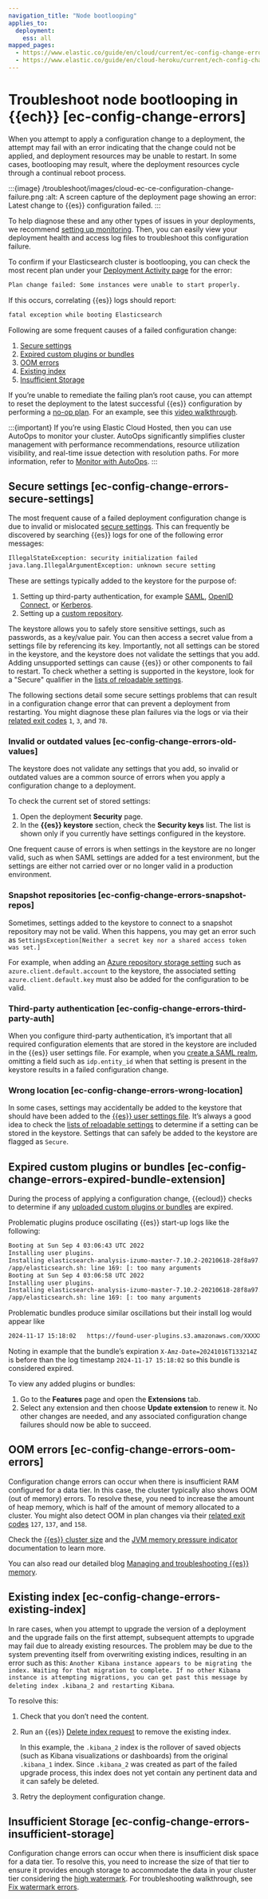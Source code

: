 ```yaml
---
navigation_title: "Node bootlooping"
applies_to:
  deployment:
    ess: all
mapped_pages:
  - https://www.elastic.co/guide/en/cloud/current/ec-config-change-errors.html
  - https://www.elastic.co/guide/en/cloud-heroku/current/ech-config-change-errors.html
---
```


# Troubleshoot node bootlooping in {{ech}} [ec-config-change-errors]

When you attempt to apply a configuration change to a deployment, the attempt may fail with an error indicating that the change could not be applied, and deployment resources may be unable to restart. In some cases, bootlooping may result, where the deployment resources cycle through a continual reboot process.

:::{image} /troubleshoot/images/cloud-ec-ce-configuration-change-failure.png
:alt: A screen capture of the deployment page showing an error: Latest change to {{es}} configuration failed.
:::

To help diagnose these and any other types of issues in your deployments, we recommend [setting up monitoring](/deploy-manage/monitor/stack-monitoring/ece-ech-stack-monitoring.md). Then, you can easily view your deployment health and access log files to troubleshoot this configuration failure.

To confirm if your Elasticsearch cluster is bootlooping, you can check the most recent plan under your [Deployment Activity page](/deploy-manage/deploy/elastic-cloud/keep-track-of-deployment-activity.md) for the error:

```sh
Plan change failed: Some instances were unable to start properly.
```

If this occurs, correlating {{es}} logs should report:

```sh
fatal exception while booting Elasticsearch
```

Following are some frequent causes of a failed configuration change:

1. [Secure settings](/troubleshoot/monitoring/node-bootlooping.md#ec-config-change-errors-secure-settings)
2. [Expired custom plugins or bundles](/troubleshoot/monitoring/node-bootlooping.md#ec-config-change-errors-expired-bundle-extension)
3. [OOM errors](/troubleshoot/monitoring/node-bootlooping.md#ec-config-change-errors-oom-errors)
4. [Existing index](/troubleshoot/monitoring/node-bootlooping.md#ec-config-change-errors-existing-index)
5. [Insufficient Storage](/troubleshoot/monitoring/node-bootlooping.md#ec-config-change-errors-insufficient-storage)

If you’re unable to remediate the failing plan’s root cause, you can attempt to reset the deployment to the latest successful {{es}} configuration by performing a [no-op plan](/troubleshoot/monitoring/deployment-health-warnings.md). For an example, see this [video walkthrough](https://www.youtube.com/watch?v=8MnXZ9egBbQ).

:::{important}
 If you’re using Elastic Cloud Hosted, then you can use AutoOps to monitor your cluster. AutoOps significantly simplifies cluster management with performance recommendations, resource utilization visibility, and real-time issue detection with resolution paths. For more information, refer to [Monitor with AutoOps](/deploy-manage/monitor/autoops.md).
:::

## Secure settings [ec-config-change-errors-secure-settings]

The most frequent cause of a failed deployment configuration change is due to invalid or mislocated [secure settings](/deploy-manage/security/secure-settings.md). This can frequently be discovered by searching {{es}} logs for one of the following error messages:

```sh
IllegalStateException: security initialization failed
java.lang.IllegalArgumentException: unknown secure setting
```

These are settings typically added to the keystore for the purpose of:

1. Setting up third-party authentication, for example [SAML](/deploy-manage/users-roles/cluster-or-deployment-auth/saml.md), [OpenID Connect](/deploy-manage/users-roles/cluster-or-deployment-auth/openid-connect.md), or [Kerberos](/deploy-manage/users-roles/cluster-or-deployment-auth/kerberos.md).
2. Setting up a [custom repository](/deploy-manage/tools/snapshot-and-restore/elastic-cloud-hosted.md).

The keystore allows you to safely store sensitive settings, such as passwords, as a key/value pair. You can then access a secret value from a settings file by referencing its key. Importantly, not all settings can be stored in the keystore, and the keystore does not validate the settings that you add. Adding unsupported settings can cause {{es}} or other components to fail to restart. To check whether a setting is supported in the keystore, look for a "Secure" qualifier in the [lists of reloadable settings](/deploy-manage/security/secure-settings.md).

The following sections detail some secure settings problems that can result in a configuration change error that can prevent a deployment from restarting. You might diagnose these plan failures via the logs or via their [related exit codes](/deploy-manage/maintenance/start-stop-services/start-stop-elasticsearch.md#fatal-errors) `1`, `3`, and `78`.


### Invalid or outdated values [ec-config-change-errors-old-values]

The keystore does not validate any settings that you add, so invalid or outdated values are a common source of errors when you apply a configuration change to a deployment.

To check the current set of stored settings:

1. Open the deployment **Security** page.
2. In the **{{es}} keystore** section, check the **Security keys** list. The list is shown only if you currently have settings configured in the keystore.

One frequent cause of errors is when settings in the keystore are no longer valid, such as when SAML settings are added for a test environment, but the settings are either not carried over or no longer valid in a production environment.


### Snapshot repositories [ec-config-change-errors-snapshot-repos]

Sometimes, settings added to the keystore to connect to a snapshot repository may not be valid. When this happens, you may get an error such as `SettingsException[Neither a secret key nor a shared access token was set.]`

For example, when adding an [Azure repository storage setting](/deploy-manage/tools/snapshot-and-restore/azure-repository.md#repository-azure-usage) such as `azure.client.default.account` to the keystore, the associated setting `azure.client.default.key` must also be added for the configuration to be valid.


### Third-party authentication [ec-config-change-errors-third-party-auth]

When you configure third-party authentication, it’s important that all required configuration elements that are stored in the keystore are included in the {{es}} user settings file. For example, when you [create a SAML realm](/deploy-manage/users-roles/cluster-or-deployment-auth/saml.md#saml-create-realm), omitting a field such as `idp.entity_id` when that setting is present in the keystore results in a failed configuration change.


### Wrong location [ec-config-change-errors-wrong-location]

In some cases, settings may accidentally be added to the keystore that should have been added to the [{{es}} user settings file](/deploy-manage/deploy/elastic-cloud/edit-stack-settings.md). It’s always a good idea to check the [lists of reloadable settings](/deploy-manage/security/secure-settings.md) to determine if a setting can be stored in the keystore. Settings that can safely be added to the keystore are flagged as `Secure`.


## Expired custom plugins or bundles [ec-config-change-errors-expired-bundle-extension]

During the process of applying a configuration change, {{ecloud}} checks to determine if any [uploaded custom plugins or bundles](/deploy-manage/deploy/elastic-cloud/upload-custom-plugins-bundles.md) are expired.

Problematic plugins produce oscillating {{es}} start-up logs like the following:

```sh
Booting at Sun Sep 4 03:06:43 UTC 2022
Installing user plugins.
Installing elasticsearch-analysis-izumo-master-7.10.2-20210618-28f8a97...
/app/elasticsearch.sh: line 169: [: too many arguments
Booting at Sun Sep 4 03:06:58 UTC 2022
Installing user plugins.
Installing elasticsearch-analysis-izumo-master-7.10.2-20210618-28f8a97...
/app/elasticsearch.sh: line 169: [: too many arguments
```

Problematic bundles produce similar oscillations but their install log would appear like

```sh
2024-11-17 15:18:02   https://found-user-plugins.s3.amazonaws.com/XXXXX/XXXXX.zip?response-content-disposition=attachment%3Bfilename%XXXXX%2F4007535947.zip&x-elastic-extension-version=1574194077471&X-Amz-Algorithm=AWS4-HMAC-SHA256&X-Amz-Date=20241016T133214Z&X-Amz-SignedHeaders=host&X-Amz-Expires=86400&XAmz-Credential=XXXXX%2F20201016%2Fus-east-1%2Fs3%2Faws4_request&X-AmzSignature=XXXXX
```

Noting in example that the bundle’s expiration `X-Amz-Date=20241016T133214Z` is before than the log timestamp `2024-11-17 15:18:02` so this bundle is considered expired.

To view any added plugins or bundles:

1. Go to the **Features** page and open the **Extensions** tab.
2. Select any extension and then choose **Update extension** to renew it. No other changes are needed, and any associated configuration change failures should now be able to succeed.


## OOM errors [ec-config-change-errors-oom-errors]

Configuration change errors can occur when there is insufficient RAM configured for a data tier. In this case, the cluster typically also shows OOM (out of memory) errors. To resolve these, you need to increase the amount of heap memory, which is half of the amount of memory allocated to a cluster. You might also detect OOM in plan changes via their [related exit codes](/deploy-manage/maintenance/start-stop-services/start-stop-elasticsearch.md#fatal-errors) `127`, `137`, and `158`.

Check the [{{es}} cluster size](/deploy-manage/deploy/elastic-cloud/ec-customize-deployment-components.md#ec-cluster-size) and the [JVM memory pressure indicator](/deploy-manage/monitor/ec-memory-pressure.md) documentation to learn more.

You can also read our detailed blog [Managing and troubleshooting {{es}} memory](https://www.elastic.co/blog/managing-and-troubleshooting-elasticsearch-memory).


## Existing index [ec-config-change-errors-existing-index]

In rare cases, when you attempt to upgrade the version of a deployment and the upgrade fails on the first attempt, subsequent attempts to upgrade may fail due to already existing resources. The problem may be due to the system preventing itself from overwriting existing indices, resulting in an error such as this: `Another Kibana instance appears to be migrating the index. Waiting for that migration to complete. If no other Kibana instance is attempting migrations, you can get past this message by deleting index .kibana_2 and restarting Kibana`.

To resolve this:

1. Check that you don’t need the content.
2. Run an {{es}} [Delete index request](https://www.elastic.co/docs/api/doc/elasticsearch/operation/operation-indices-delete) to remove the existing index.

    In this example, the `.kibana_2` index is the rollover of saved objects (such as Kibana visualizations or dashboards) from the original `.kibana_1` index. Since `.kibana_2` was created as part of the failed upgrade process, this index does not yet contain any pertinent data and it can safely be deleted.

3. Retry the deployment configuration change.


## Insufficient Storage [ec-config-change-errors-insufficient-storage]

Configuration change errors can occur when there is insufficient disk space for a data tier. To resolve this, you need to increase the size of that tier to ensure it provides enough storage to accommodate the data in your cluster tier considering the [high watermark](elasticsearch://reference/elasticsearch/configuration-reference/cluster-level-shard-allocation-routing-settings.md#disk-based-shard-allocation). For troubleshooting walkthrough, see [Fix watermark errors](/troubleshoot/elasticsearch/fix-watermark-errors.md).